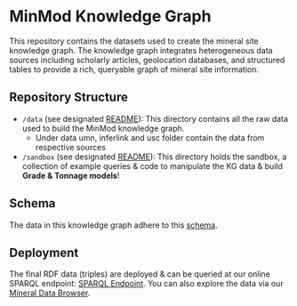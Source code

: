 # MinMod Knowledge Graph

This repository contains the datasets used to create the mineral site knowledge graph. The knowledge graph integrates heterogeneous data sources including scholarly articles, geolocation databases, and structured tables to provide a rich, queryable graph of mineral site information.

## Repository Structure

- `/data` (see designated [README](https://github.com/DARPA-CRITICALMAAS/ta2-minmod-data/tree/main/data#readme)): This directory contains all the raw data used to build the MinMod knowledge graph.
  - Under data umn, inferlink and usc folder contain the data from respective sources
- `/sandbox` (see designated [README](https://github.com/DARPA-CRITICALMAAS/ta2-minmod-data/tree/main/sandbox#readme)): This directory holds the sandbox, a collection of example queries & code to manipulate the KG data & build **Grade & Tonnage models**!

## Schema

The data in this knowledge graph adhere to this [schema](https://github.com/DARPA-CRITICALMAAS/schemas/blob/main/ta2/README.md).

## Deployment

The final RDF data (triples) are deployed & can be queried at our online SPARQL endpoint: [SPARQL Endpoint](https://minmod.isi.edu/sparql). You can also explore the data via our [Mineral Data Browser](https://minmod.isi.edu/).
